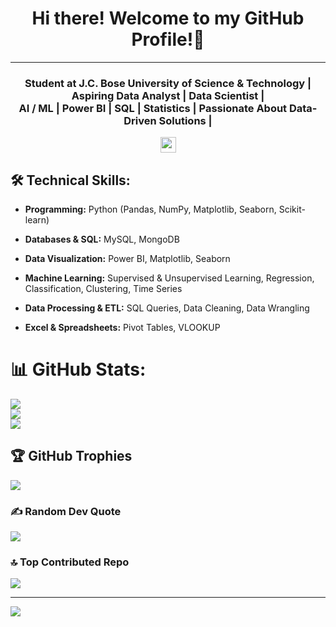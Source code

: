 <h1 align="center">Hi there! Welcome to my GitHub Profile!👋</h1>

---
<h3 align="center">
Student at J.C. Bose University of Science & Technology | Aspiring Data Analyst | Data Scientist | <br>
AI / ML | Power BI | SQL | Statistics | Passionate About Data-Driven Solutions |  </br>
</h3>

<p align="center">
    <a href="https://www.linkedin.com/in/manish-devdi-63bb78234/">
        <img height="25" src="https://img.shields.io/badge/Linkedin-%2320beff">
    </a>
</p>

## 🛠 Technical Skills:
 - **Programming:** Python (Pandas, NumPy, Matplotlib, Seaborn, Scikit-learn)
        
 - **Databases & SQL:** MySQL, MongoDB
   
 - **Data Visualization:** Power BI, Matplotlib, Seaborn
   
 - **Machine Learning:** Supervised & Unsupervised Learning, Regression, Classification, Clustering, Time Series
   
 - **Data Processing & ETL:** SQL Queries, Data Cleaning, Data Wrangling
   
 - **Excel & Spreadsheets:** Pivot Tables, VLOOKUP


# 📊 GitHub Stats:
![](https://github-readme-stats.vercel.app/api?username=manishdevdi&theme=dark&hide_border=false&include_all_commits=false&count_private=false)<br/>
![](https://github-readme-streak-stats.herokuapp.com/?user=manishdevdi&theme=dark&hide_border=false)<br/>
![](https://github-readme-stats.vercel.app/api/top-langs/?username=manishdevdi&theme=dark&hide_border=false&include_all_commits=false&count_private=false&layout=compact)

## 🏆 GitHub Trophies
![](https://github-profile-trophy.vercel.app/?username=manishdevdi&theme=dark&no-frame=false&no-bg=true&margin-w=4)

### ✍️ Random Dev Quote
![](https://quotes-github-readme.vercel.app/api?type=horizontal&theme=dark)

### 🔝 Top Contributed Repo
![](https://github-contributor-stats.vercel.app/api?username=manishdevdi&limit=5&theme=dark&combine_all_yearly_contributions=true)

---
[![](https://visitcount.itsvg.in/api?id=manishdevdi&icon=0&color=0)](https://visitcount.itsvg.in)

<!-- Proudly created with GPRM ( https://gprm.itsvg.in ) --><!--
**manishdevdi/manishdevdi** is a ✨ _special_ ✨ repository because its `README.md` (this file) appears on your GitHub profile.

Here are some ideas to get you started:

- 🔭 I’m currently working on ...
- 🌱 I’m currently learning ...
- 👯 I’m looking to collaborate on ...
- 🤔 I’m looking for help with ...
- 💬 Ask me about ...
- 📫 How to reach me: ...
- 😄 Pronouns: ...
- ⚡ Fun fact: ...
-->
